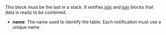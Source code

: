 This block must be the last in a stack.
It notifies [join](../combine/#join) and [join](../combine/#concatenate) blocks
that data is ready to be combined.

- **name**: The name used to identify the table.
  Each notification must use a unique name.
